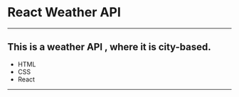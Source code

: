 # React Weather API 
------------------------------
 This is a weather API , where it is city-based. 
---------------------------
+ HTML
+ CSS
+ React
----------------

